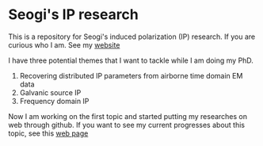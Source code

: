 Seogi's IP research
===================

This is a repository for Seogi's induced polarization (IP) research. 
If you are curious who I am. See my <a href="http://www.seogi.me/s/about.html">website</a>

I have three potential themes that I want to tackle while I am doing my PhD. 

<ol>
  <li> Recovering distributed IP parameters from airborne time domain EM data </li>
  <li> Galvanic source IP </li>
  <li> Frequency domain IP </li>  
</ol>

Now I am working on the first topic and started putting my researches on web through github. 
If you want to see my current progresses about this topic, see this <a href="http://www.seogi.me/s/research/atemip.html">web page </a>

